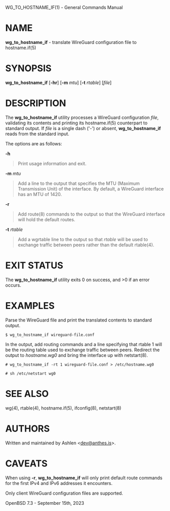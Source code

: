 WG\_TO\_HOSTNAME\_IF(1) - General Commands Manual

# NAME

**wg\_to\_hostname\_if** - translate WireGuard configuration file to hostname.if(5)

# SYNOPSIS

**wg\_to\_hostname\_if**
\[**-hr**]
\[**-m**&nbsp;*mtu*]
\[**-t**&nbsp;*rtable*]
\[*file*]

# DESCRIPTION

The
**wg\_to\_hostname\_if**
utility processes a WireGuard configuration
*file*,
validating its contents and printing its
hostname.if(5)
counterpart to standard output.
If
*file*
is a single dash
('-')
or absent,
**wg\_to\_hostname\_if**
reads from the standard input.

The options are as follows:

**-h**

> Print usage information and exit.

**-m** *mtu*

> Add a line to the output that specifies the MTU (Maximum
> Transmission Unit) of the interface. By default, a WireGuard interface
> has an MTU of 1420.

**-r**

> Add
> route(8)
> commands to the output so that the WireGuard interface will hold
> the default routes.

**-t** *rtable*

> Add a wgrtable line to the output so that
> *rtable*
> will be used to exchange traffic between peers rather than the
> default
> rtable(4).

# EXIT STATUS

The
**wg\_to\_hostname\_if**
utility exits 0 on success, and &gt;0 if an error occurs.

# EXAMPLES

Parse the WireGuard file and print the translated contents to standard
output.

	$ wg_to_hostname_if wireguard-file.conf

In the output, add routing commands and a line specifying that
rtable 1 will be the routing table used to exchange traffic between
peers. Redirect the output to
*hostname.wg0*
and bring the interface up with
netstart(8).

	# wg_to_hostname_if -rt 1 wireguard-file.conf > /etc/hostname.wg0

	# sh /etc/netstart wg0

# SEE ALSO

wg(4),
rtable(4),
hostname.if(5),
ifconfig(8),
netstart(8)

# AUTHORS

Written and maintained by
Ashlen &lt;[dev@anthes.is](mailto:dev@anthes.is)&gt;.

# CAVEATS

When using
**-r**,
**wg\_to\_hostname\_if**
will only print default route commands for the first IPv4 and IPv6
addresses it encounters.

Only client WireGuard configuration files are supported.

OpenBSD 7.3 - September 15th, 2023
